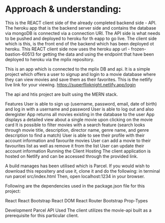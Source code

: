 # Approach & understanding:
This is the REACT  client side of the already completed backend side - API. The heroku app that is the backend server side and contains the database via mongoDB is connected via a connection URI. The API side is what needs to be pushed and deployed to heroku for th eapp to go live. The client side which is this, is the front end of the backend which has been deployed ot heroku. This REACT client side now uses the heroku app url - frozen-bastion-60513 for getting the data and using the endpoint that have been deployed to heroku via the mplix repository.

This is an app which is connected to the mplix DB and api.
It is a simple project which offers a user to signup and login to a movie database where they can view movies and save them as their favorites.
This is the netlify live link for your viewing. 
https://superflixknight.netlify.app/login

The api and htis project are built using the MERN stack.

Features
User is able to sign up (username, password, email, date of birth) and log in with a username and password
User is able to log out and also deregister
App returns all movies existing in the database to the user
App displays a detailed view about a single movie upon clicking on the movie card
It is possible to filter movies with a search feature (search looks through movie title, description, director name, genre name, and genre description to find a match)
User is able to see their profile with their account information and favourite movies
User can add a movie to their favourites list as well as remove it from the list
User can update their account information
Running the Client
Hosting
The client application is hosted on Netlify and can be accessed through the provided link.

A build manages has been utilised which is Parcel.
If you would wish to download this repositery and use it, clone it and do the following:
in terminal run parcel src/index.html
Then, open localhost:1234 in your browser.

Following are the dependencies used in the package.json file for this project:

React
React Bootstrap
React DOM
React Router
Bootstrap
Prop-Types

Development
Parcel
API Used
The client utilizes the movie-api built as a prerequisite for this particular client.
